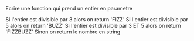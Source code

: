 Ecrire une fonction qui prend un entier en parametre

Si l'entier est divisible par 3 alors on return 'FIZZ'
Si l'entier est divisible par 5 alors on return 'BUZZ'
Si l'entier est divisible par 3 ET 5 alors on return 'FIZZBUZZ'
Sinon on return le nombre en string
